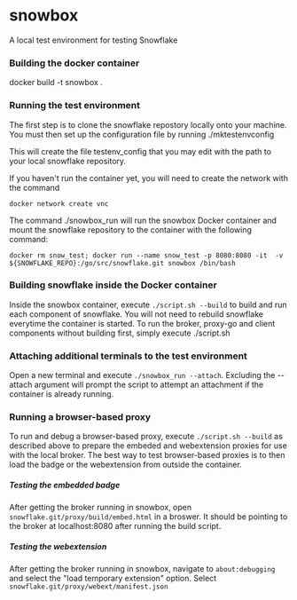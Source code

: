 # snowbox
A local test environment for testing Snowflake

### Building the docker container
docker build -t snowbox .

### Running the test environment
The first step is to clone the snowflake repostory locally onto your machine. You must then set up the configuration file by running ./mktestenvconfig

This will create the file testenv_config that you may edit with the path to your local snowflake repository.

If you haven't run the container yet, you will need to create the network with
the command
```
docker network create vnc
```

The command ./snowbox_run will run the snowbox Docker container and mount the snowflake repository to the container with the following command:

```
docker rm snow_test; docker run --name snow_test -p 8080:8080 -it  -v ${SNOWFLAKE_REPO}:/go/src/snowflake.git snowbox /bin/bash
```

### Building snowflake inside the Docker container
Inside the snowbox container, execute ```./script.sh --build``` to build and run each component of snowflake. You will not need to rebuild snowflake everytime the container is started. To run the broker, proxy-go and client components without building first, simply execute ./script.sh

### Attaching additional terminals to the test environment
Open a new terminal and execute ```./snowbox_run --attach```. Excluding the --attach argument will prompt the script to attempt an attachment if the container is already running.

### Running a browser-based proxy
To run and debug a browser-based proxy, execute ```./script.sh --build``` as described above to prepare the embeded and webextension proxies for use with the local broker. The best way to test browser-based proxies is to then load the badge or the webextension from outside the container.

##### Testing the embedded badge
After getting the broker running in snowbox, open ```snowflake.git/proxy/build/embed.html``` in a broswer. It should be pointing to the broker at localhost:8080 after running the build script.

##### Testing the webextension
After getting the broker running in snowbox, navigate to ```about:debugging``` and select the "load temporary extension" option. Select ```snowflake.git/proxy/webext/manifest.json```
